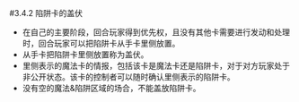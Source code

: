 #3.4.2        陷阱卡的盖伏
* 在自己的主要阶段，回合玩家得到优先权，且没有其他卡需要进行发动和处理时，回合玩家可以把陷阱卡从手卡里侧放置。
* 从手卡把陷阱卡里侧放置称为盖伏。
* 里侧表示的魔法卡的情报，包括该卡是魔法卡还是陷阱卡，对于对方玩家处于非公开状态。该卡的控制者可以随时确认里侧表示的陷阱卡。
* 没有空的魔法&陷阱区域的场合，不能盖放陷阱卡。
